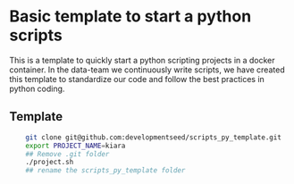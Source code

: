 # Basic template to start a python scripts

This is a template to quickly start a python scripting projects in a docker container. In the data-team we continuously write scripts, we have created this template to standardize our code and follow the best practices in python coding.

## Template

```sh
    git clone git@github.com:developmentseed/scripts_py_template.git
    export PROJECT_NAME=kiara
    ## Remove .git folder
    ./project.sh
    ## rename the scripts_py_template folder
```

